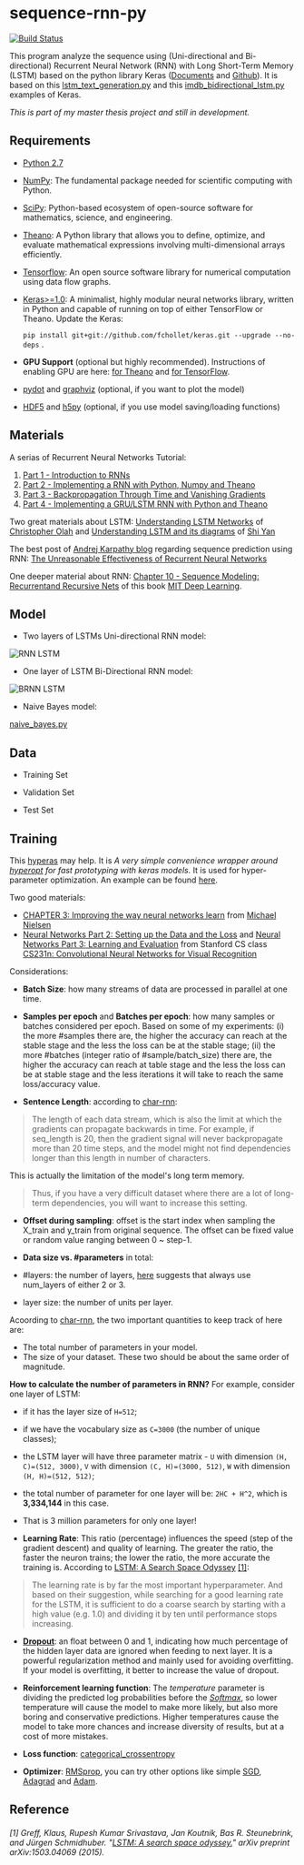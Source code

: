 # sequence-rnn-py

[![Build Status](https://travis-ci.org/fluency03/sequence-rnn-py.svg?branch=master)](https://travis-ci.org/fluency03/sequence-rnn-py)

This program analyze the sequence using (Uni-directional and Bi-directional) Recurrent Neural Network (RNN) with Long Short-Term Memory (LSTM) based on the python library Keras ([Documents](http://keras.io/) and [Github](https://github.com/fchollet/keras)).
It is based on this [lstm_text_generation.py](https://github.com/fchollet/keras/blob/master/examples/lstm_text_generation.py) and this [imdb_bidirectional_lstm.py]( https://github.com/fchollet/keras/blob/master/examples/imdb_bidirectional_lstm.py) examples of Keras.


*This is part of my master thesis project and still in development.*

## Requirements

- [Python 2.7](https://www.python.org/downloads/)
- [NumPy](http://www.numpy.org/): The fundamental package needed for scientific computing with Python.
- [SciPy](http://scipy.org/):  Python-based ecosystem of open-source software for mathematics, science, and engineering.
- [Theano](http://deeplearning.net/software/theano/): A Python library that allows you to define, optimize, and evaluate mathematical expressions involving multi-dimensional arrays efficiently.
- [Tensorflow](https://www.tensorflow.org/): An open source software library for numerical computation using data flow graphs.
- [Keras>=1.0](http://keras.io/): A minimalist, highly modular neural networks library, written in Python and capable of running on top of either TensorFlow or Theano. Update the Keras:

    `pip install git+git://github.com/fchollet/keras.git --upgrade --no-deps` .

- **GPU Support** (optional but highly recommended). Instructions of enabling GPU are here: [for Theano](http://deeplearning.net/software/theano/install.html#using-the-gpu) and [for TensorFlow](https://www.tensorflow.org/versions/r0.7/get_started/os_setup.html#optional-linux-enable-gpu-support).
- [pydot](https://github.com/erocarrera/pydot) and [graphviz](http://www.graphviz.org/) (optional, if you want to plot the model)
- [HDF5](https://www.hdfgroup.org/HDF5/) and [h5py](http://www.h5py.org/) (optional, if you use model saving/loading functions)


## Materials

A serias of Recurrent Neural Networks Tutorial:

1. [Part 1 - Introduction to RNNs](http://www.wildml.com/2015/09/recurrent-neural-networks-tutorial-part-1-introduction-to-rnns/)
2. [Part 2 - Implementing a RNN with Python, Numpy and Theano](http://www.wildml.com/2015/09/recurrent-neural-networks-tutorial-part-2-implementing-a-language-model-rnn-with-python-numpy-and-theano/)
3. [Part 3 - Backpropagation Through Time and Vanishing Gradients](http://www.wildml.com/2015/10/recurrent-neural-networks-tutorial-part-3-backpropagation-through-time-and-vanishing-gradients/)
4. [Part 4 - Implementing a GRU/LSTM RNN with Python and Theano](http://www.wildml.com/2015/10/recurrent-neural-network-tutorial-part-4-implementing-a-grulstm-rnn-with-python-and-theano/)

Two great materials about LSTM: [Understanding LSTM Networks](http://colah.github.io/posts/2015-08-Understanding-LSTMs/) of [Christopher Olah](http://colah.github.io/) and [Understanding LSTM and its diagrams](https://medium.com/@shiyan/understanding-lstm-and-its-diagrams-37e2f46f1714#.5hkwmotmr) of [Shi Yan](https://medium.com/@shiyan)

The best post of [Andrej Karpathy blog](http://karpathy.github.io/) regarding sequence prediction using RNN: [The Unreasonable Effectiveness of Recurrent Neural Networks](http://karpathy.github.io/2015/05/21/rnn-effectiveness/)

One deeper material about RNN: [Chapter 10 - Sequence Modeling: Recurrentand Recursive Nets](http://www.deeplearningbook.org/contents/rnn.html) of this book [MIT Deep Learning](http://www.deeplearningbook.org/).


## Model


- Two layers of LSTMs Uni-directional RNN model:

![ RNN LSTM ](https://github.com/fluency03/sequence-rnn-py/blob/master/rnn_model.png "RNN LSTM")


- One layer of LSTM Bi-Directional RNN model:

![ BRNN LSTM ](https://github.com/fluency03/sequence-rnn-py/blob/master/brnn_model.png "BRNN LSTM")


- Naive Bayes model:

[naive_bayes.py](https://github.com/fluency03/sequence-rnn-py/blob/master/naive_bayes.py)

## Data

- Training Set

- Validation Set

- Test Set



## Training

This [hyperas](https://github.com/maxpumperla/hyperas) may help. It is *A very simple convenience wrapper around [hyperopt](https://github.com/hyperopt/hyperopt) for fast prototyping with keras models.* It is used for hyper-parameter optimization. An example can be found [here](https://github.com/maxpumperla/hyperas/blob/master/examples/lstm.py).

Two good materials:

- [CHAPTER 3: Improving the way neural networks learn](http://neuralnetworksanddeeplearning.com/chap3.html) from [Michael Nielsen](http://michaelnielsen.org/)
- [Neural Networks Part 2: Setting up the Data and the Loss](http://cs231n.github.io/neural-networks-2/) and [Neural Networks Part 3: Learning and Evaluation](http://cs231n.github.io/neural-networks-3/) from Stanford CS class [CS231n: Convolutional Neural Networks for Visual Recognition](http://cs231n.github.io/)

Considerations:

- **Batch Size**: how many streams of data are processed in parallel at one time.


- **Samples per epoch** and **Batches per epoch**: how many samples or batches considered per epoch. Based on some of my experiments: (i) the more #samples there are, the higher the accuracy can reach at the stable stage and the less the loss can be at the stable stage; (ii) the more #batches (integer ratio of #sample/batch_size) there are, the higher the accuracy can reach at table stage and the less the loss can be at stable stage and the less iterations it will take to reach the same loss/accuracy value.


- **Sentence Length**: according to [char-rnn](https://github.com/karpathy/char-rnn):
 > The length of each data stream, which is also the limit at which the gradients can propagate backwards in time. For example, if seq_length is 20, then the gradient signal will never backpropagate more than 20 time steps, and the model might not find dependencies longer than this length in number of characters.

 This is actually the limitation of the model's long term memory.

 > Thus, if you have a very difficult dataset where there are a lot of long-term dependencies, you will want to increase this setting.


- **Offset during sampling**: offset is the start index when sampling the X_train and y_train from original sequence. The offset can be fixed value or random value ranging between 0 ~ step-1.


- **Data size vs. #parameters** in total:
 - #layers: the number of layers, [here](https://github.com/karpathy/char-rnn) suggests that always use num_layers of either 2 or 3.
 - layer size: the number of units per layer.

 Acoording to [char-rnn](https://github.com/karpathy/char-rnn), the two important quantities to keep track of here are:
 - The total number of parameters in your model.
 - The size of your dataset.
 These two should be about the same order of magnitude.

 **How to calculate the number of parameters in RNN?** For example, consider one layer of LSTM:
 - if it has the layer size of `H=512`;
 - if we have the vocabulary size as `C=3000` (the number of unique classes);
 - the LSTM layer will have three parameter matrix - `U` with dimension `(H, C)=(512, 3000)`, `V` with dimension `(C, H)=(3000, 512)`, `W` with dimension `(H, H)=(512, 512)`;
 - the total number of parameter for one layer will be: `2HC + H^2`, which is **3,334,144** in this case.
 - That is 3 million parameters for only one layer!


- **Learning Rate**: This ratio (percentage) influences the speed (step of the gradient descent) and quality of learning. The greater the ratio, the faster the neuron trains; the lower the ratio, the more accurate the training is. According to [LSTM: A Search Space Odyssey](http://arxiv.org/pdf/1503.04069v1.pdf) [\[1\]](https://github.com/fluency03/sequence-rnn-py#1-greff-klaus-rupesh-kumar-srivastava-jan-koutník-bas-r-steunebrink-and-jürgen-schmidhuber-lstm-a-search-space-odyssey-arxiv-preprint-arxiv150304069-2015):
> The learning rate is by far the most important hyperparameter. And based on their suggestion, while searching for a good learning rate for the LSTM, it is sufficient to do a coarse search by starting with a high value (e.g. 1.0) and dividing it by ten until performance stops increasing.


- **[Dropout](http://keras.io/layers/core/#dropout)**: an float between 0 and 1, indicating how much percentage of the hidden layer data are ignored when feeding to next layer. It is a powerful regularization method and mainly used for avoiding overfitting. If your model is overfitting, it better to increase the value of dropout.


- **Reinforcement learning function**: The *temperature* parameter is dividing the predicted log probabilities before the *[Softmax](https://en.wikipedia.org/wiki/Softmax_function)*, so lower temperature will cause the model to make more likely, but also more boring and conservative predictions. Higher temperatures cause the model to take more chances and increase diversity of results, but at a cost of more mistakes.


- **Loss function**: [categorical_crossentropy](http://keras.io/objectives/)


- **Optimizer**: [RMSprop](http://keras.io/optimizers/#rmsprop), you can try other options like simple [SGD](http://keras.io/optimizers/#sgd), [Adagrad](http://keras.io/optimizers/#adagrad) and [Adam](http://keras.io/optimizers/#adam).


## Reference

###### [1] Greff, Klaus, Rupesh Kumar Srivastava, Jan Koutník, Bas R. Steunebrink, and Jürgen Schmidhuber. "*[LSTM: A search space odyssey.](http://arxiv.org/pdf/1503.04069v1.pdf)*" arXiv preprint arXiv:1503.04069 (2015).
